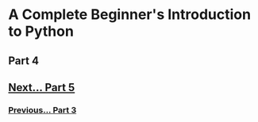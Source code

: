 # A Complete Beginner's Introduction to Python

## Part 4

## [Next... Part 5](part5.md)

### [Previous... Part 3](part3.md)